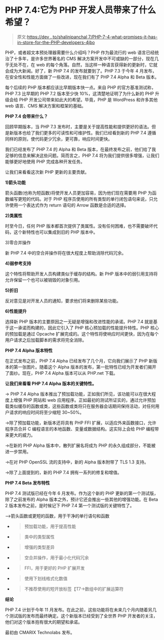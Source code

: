 # PHP 7.4:它为 PHP 开发人员带来了什么希望？

> 原文:[https://dev . to/shalinipanchal 7/PHP-7-4-what-promises-it-has-in-store-for-the-PHP-developers-4jbo](https://dev.to/shalinipanchal7/php-7-4-what-promises-it-has-in-store-for-the-php-developers-4jbo)

PHP，或者超文本预处理器需要什么介绍吗？PHP 作为最流行的 web 语言已经统治了十多年，是许多世界著名的 CMS 解决方案开发中不可或缺的一部分，现在几乎无处不在，在 web 的每个角落。自然，当这样一种语言获得新的更新时，它就会成为大新闻。好了，新 PHP 7.4 的发布就要到了。PHP 7.3 于今年 4 月发布，在安全性和性能方面做了一些改进，现在我们有了 PHP 7.4 Alpha 和 Beta 版本。

每个后续的 PHP 版本都应该比早期版本快一点。来自 PHP 的官方基准测试称，PHP 7.3 比早期的 PHP 7.2 版本至少快 10%，这清楚地证明了为什么新的 PHP 升级会给 PHP 开发公司带来如此大的希望。毕竟，PHP 是 WordPress 和许多其他 web 语言、CMS 解决方案和框架的基础。

**PHP 7.4 会带来什么？**

回顾早期版本，当 PHP 7.3 发布时，主要是关于提高性能和提供更好的语法。但是新版本也给了我们更多的可读性和可维护性。我们已经看到新的 PHP 7.4 遵循同样的原则，使代码更少冗余，更可靠，响应时间更快。

我们已经发布了 PHP 7.4 的 Alpha 和 Beta 版本，在最终发布之前，他们给了我足够的信息来解决这些问题。简而言之，PHP 7.4 将为我们提供很多增强，让我们能够更好地使用 PHP 完成各种开发任务。

让我们来看看这次新 PHP 更新的主要贡献。

**1)箭头功能**

箭头函数(也称为短函数)将使开发人员更加容易，因为他们现在需要用 PHP 为函数编写更短的代码。对于 PHP 程序员使用的所有类型的单行闭包语句来说，只允许使用一个表达式作为 return 语句的 Arrow 函数是合适的选择。

**2)类属性**

时至今日，任何 PHP 版本都首次提供了类属性。没有任何困难，也不需要破坏代码，这个新特性也可以集成到旧的 PHP 版本中。

3)零合并操作

新 PHP 7.4 中的空合并操作将在很大程度上帮助消除代码冗余。

**4)弱参考支持**

这个特性将帮助开发人员构建类似于缓存的结构。新 PHP 版本中的弱引用支持将允许保留一个也可以被销毁的对象引用。

**5)折旧**

反对意见是对开发人员的通知，要求他们将来删除某些功能。

**6)性能提升**

选择新 PHP 版本的主要原因之一无疑是增强和改进性能的承诺。PHP 7.4 就是基于这一承诺而构建的，因此它引入了 PHP 核心预加载的性能提升特性。PHP 核心的预加载是通过 Opcache 扩展完成的。这个特性将使响应时间更快，因为在每个用户请求之后加载脚本的需求将完全消除。

**PHP 7.4 Alpha 版本特性**

在正式发布之前，PHP 7.4 Alpha 已经发布了几个月，它向我们展示了 PHP 新版本的第一张图片。随着这个 Alpha 版本的发布，第一批特性已经为开发者们揭开了面纱。现在，PHP 7.4 Alpha 版本可以从 PHP.net 下载。

**让我们来看看 PHP 7.4 Alpha 版本的关键特性。**

-> PHP 7.4 Alpha 版本推出了预加载功能，正如我们所见，该功能可以在很大程度上增强 PHP 网站和 web 应用程序。正如最初的测试所证实的，通过允许预加载类似缓存的函数或类，这些函数或类将只在服务器会话期间保持活动，对任何用户请求的响应时间将至少缩短 30~50%。

->除了预加载功能，新版本还将具有 PHP FFI 扩展，以适应外来函数接口，允许程序员合并 C 编程语言的本地函数、变量或数据结构。这实际上会给 PHP 编程带来更大的威力。

->在新的 PHP Alpha 版本中，散列扩展名将成为 PHP 的永久组成部分，不能被进一步禁用。

->在对 PHP OpenSSL 流的支持中，新的 Alpha 版本附带了 TLS 1.3 支持。

->除了上面提到的，新的 PHP 7.4 拥有一系列的修复和增值。

**PHP 7.4 Beta 发布特性**

PHP 7.4 测试版已经在今年 6 月发布。作为这个新的 PHP 更新的第一个测试版，除了之前发布的 Alpha 版本之外，预计它还会推出一些其他的增强功能。在 Beta 2 版本发布之前，是时候记下 PHP 7.4 第一个测试版的关键特性了。

-->箭头函数或更短的函数，用于干净的单行语句和函数
- >预加载功能，用于提高性能
- >类中的类型属性
- >增强的类型差异
- >空合并操作，用于最小化代码冗余
- > FFI，用于更好的 PHP 扩展开发
- >使用下划线格式化数值
- >不推荐使用的短开放标签【T7->数组中的扩展运算符

**结论**

PHP 7.4 计划于今年 11 月发布。在此之前，这些功能将在未来几个月内随着另几个测试版的发布而最终确定。这个新版本已经受到了全世界 PHP 开发者的关注，他们对这个版本抱有很大的期望和承诺。

最初由 CMARIX Technolabs 发布。
